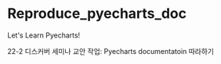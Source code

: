 # Reproduce_pyecharts_doc
Let's Learn Pyecharts!

22-2 디스커버 세미나 교안 작업: Pyecharts documentatoin 따라하기
